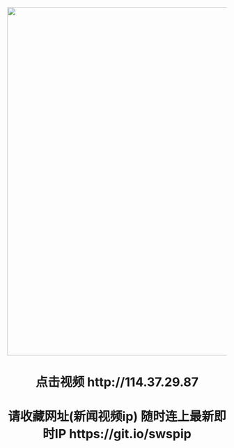 <div align="center"><a href="http://114.37.29.87"><IMG SRC="https://github.com/gofanben/gm/blob/master/img-2/swspip.jpg" width=800></a>
<h1>点击视频 http://114.37.29.87</h1>
 
<h1>请收藏网址(新闻视频ip)  随时连上最新即时IP
https://git.io/swspip</h1>
